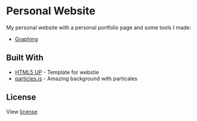 # Personal Website

My personal website with a personal portfolio page and some tools I made:
* [Graphing](https://github.com/hekl0/hekl0.github.io/tree/master/graphing)

## Built With

* [HTML5 UP](https://html5up.net/) - Template for webstie
* [particles.js](https://github.com/VincentGarreau/particles.js/) - Amazing background with particales

## License

View [license](https://github.com/hekl0/hekl0.github.io/blob/master/LICENSE.txt)
